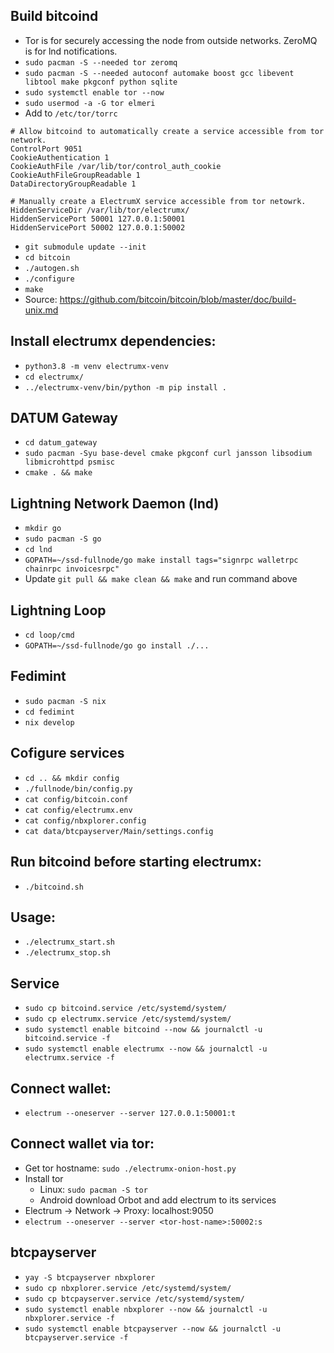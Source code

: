 
## Build bitcoind
* Tor is for securely accessing the node from outside networks. ZeroMQ is for lnd notifications.
* `sudo pacman -S --needed tor zeromq`
* `sudo pacman -S --needed autoconf automake boost gcc libevent libtool make pkgconf python sqlite`
* `sudo systemctl enable tor --now`
* `sudo usermod -a -G tor elmeri`
* Add to `/etc/tor/torrc`
```
# Allow bitcoind to automatically create a service accessible from tor network.
ControlPort 9051
CookieAuthentication 1
CookieAuthFile /var/lib/tor/control_auth_cookie
CookieAuthFileGroupReadable 1
DataDirectoryGroupReadable 1

# Manually create a ElectrumX service accessible from tor netowrk.
HiddenServiceDir /var/lib/tor/electrumx/
HiddenServicePort 50001 127.0.0.1:50001
HiddenServicePort 50002 127.0.0.1:50002
```
* `git submodule update --init`
* `cd bitcoin`
* `./autogen.sh`
* `./configure`
* `make`
* Source: https://github.com/bitcoin/bitcoin/blob/master/doc/build-unix.md

## Install electrumx dependencies:
* `python3.8 -m venv electrumx-venv`
* `cd electrumx/`
* `../electrumx-venv/bin/python -m pip install .`


## DATUM Gateway
* `cd datum_gateway`
* `sudo pacman -Syu base-devel cmake pkgconf curl jansson libsodium libmicrohttpd psmisc`
* `cmake . && make`


## Lightning Network Daemon (lnd)
* `mkdir go`
* `sudo pacman -S go`
* `cd lnd`
* `GOPATH=~/ssd-fullnode/go make install tags="signrpc walletrpc chainrpc invoicesrpc"`
* Update `git pull && make clean && make` and run command above

## Lightning Loop
* `cd loop/cmd`
* `GOPATH=~/ssd-fullnode/go go install ./...`

## Fedimint
* `sudo pacman -S nix`
* `cd fedimint`
* `nix develop`

## Cofigure services
* `cd .. && mkdir config`
* `./fullnode/bin/config.py`
* `cat config/bitcoin.conf`
* `cat config/electrumx.env`
* `cat config/nbxplorer.config`
* `cat data/btcpayserver/Main/settings.config`

## Run bitcoind before starting electrumx:
* `./bitcoind.sh`

## Usage:
* `./electrumx_start.sh`
* `./electrumx_stop.sh`

## Service
* `sudo cp bitcoind.service /etc/systemd/system/`
* `sudo cp electrumx.service /etc/systemd/system/`
* `sudo systemctl enable bitcoind --now && journalctl -u bitcoind.service -f`
* `sudo systemctl enable electrumx --now && journalctl -u electrumx.service -f`

## Connect wallet:
* `electrum --oneserver --server 127.0.0.1:50001:t`

## Connect wallet via tor:
* Get tor hostname: `sudo ./electrumx-onion-host.py`
* Install tor
    * Linux: `sudo pacman -S tor`
    * Android download Orbot and add electrum to its services
* Electrum -> Network -> Proxy: localhost:9050
* `electrum --oneserver --server <tor-host-name>:50002:s`

## btcpayserver
* `yay -S btcpayserver nbxplorer`
* `sudo cp nbxplorer.service /etc/systemd/system/`
* `sudo cp btcpayserver.service /etc/systemd/system/`
* `sudo systemctl enable nbxplorer --now && journalctl -u nbxplorer.service -f`
* `sudo systemctl enable btcpayserver --now && journalctl -u btcpayserver.service -f`
